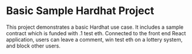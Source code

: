# Basic Sample Hardhat Project

This project demonstrates a basic Hardhat use case. It includes a sample contract which is funded with .1 test eth. Connected to the front end React application, users can leave a comment, win test eth on a lottery system, and block other users. 
